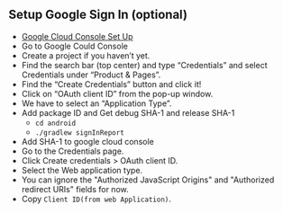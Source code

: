 ## Setup Google Sign In (optional)
- [Google Cloud Console Set Up](https://console.cloud.google.com/)
-  Go to Google Could Console
- Create a project if you haven’t yet. 
- Find the search bar (top center) and type “Credentials” and select Credentials under “Product & Pages”. 
- Find the “Create Credentials” button and click it!
- Click on “OAuth client ID” from the pop-up window. 
- We have to select an “Application Type”.
- Add package ID and Get debug SHA-1 and release SHA-1
   - `cd android`
   - `./gradlew signInReport`
- Add SHA-1 to google cloud console 
- Go to the Credentials page.
- Click Create credentials > OAuth client ID.
- Select the Web application type.
- You can ignore the "Authorized JavaScript Origins" and "Authorized redirect URIs" fields for now.
- Copy `Client ID(from web Application)`.